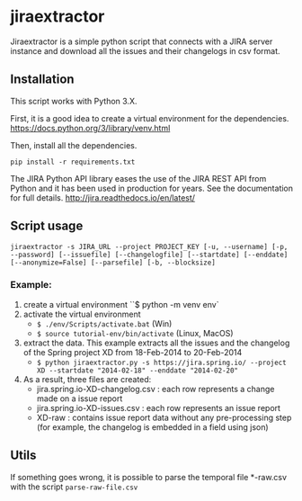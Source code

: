 # jiraextractor
Jiraextractor is a simple python script that connects with a JIRA server instance and download all the issues and their changelogs in csv format. 

## Installation

This script works with Python 3.X.

First, it is a good idea to create a virtual environment for the dependencies. https://docs.python.org/3/library/venv.html

Then, install all the dependencies.

   `pip install -r requirements.txt`

The JIRA Python API library eases the use of the JIRA REST API from Python and it has been used in production for years. See the documentation for full details. http://jira.readthedocs.io/en/latest/

## Script usage

`jiraextractor -s JIRA_URL --project PROJECT_KEY [-u, --username] [-p, --password] [--issuefile] [--changelogfile] [--startdate] [--enddate] [--anonymize=False] [--parsefile] [-b, --blocksize]`

### Example:

1. create a virtual environment ``$ python -m venv env`
2. activate the virtual environment
   * `$ ./env/Scripts/activate.bat` (Win)
   * `$ source tutorial-env/bin/activate` (Linux, MacOS) 
3. extract the data. This example extracts all the issues and the changelog of the Spring project XD from 18-Feb-2014 to 20-Feb-2014 
   * `$ python jiraextractor.py -s https://jira.spring.io/ --project XD --startdate "2014-02-18" --enddate "2014-02-20"`
4. As a result, three files are created:
   * jira.spring.io-XD-changelog.csv : each row represents a change made on a issue report
   * jira.spring.io-XD-issues.csv : each row represents an issue report
   * XD-raw : contains issue report data without any pre-processing step (for example, the changelog is embedded in a field using json)

## Utils

If something goes wrong, it is possible to parse the temporal file *-raw.csv with the script `parse-raw-file.csv`
